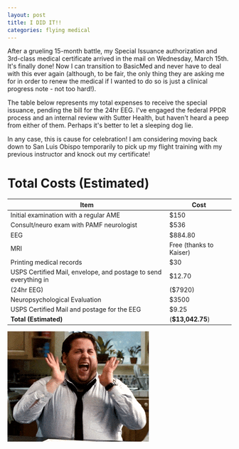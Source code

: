 ```yaml
---
layout: post
title: I DID IT!!
categories: flying medical
---
```


After a grueling 15-month battle, my Special Issuance authorization and
3rd-class medical certificate arrived in the mail on Wednesday, March 15th. It's
finally done! Now I can transition to BasicMed and never have to deal with this
ever again (although, to be fair, the only thing they are asking me for in order
to renew the medical if I wanted to do so is just a clinical progress note - not too hard!).

The table below represents my total expenses to receive the special issuance,
pending the bill for the 24hr EEG. I've engaged the federal PPDR process and an
internal review with Sutter Health, but haven't heard a peep from either of
them. Perhaps it's better to let a sleeping dog lie.

In any case, this is cause for celebration! I am considering moving back down
to San Luis Obispo temporarily to pick up my flight training with my previous
instructor and knock out my certificate!

# Total Costs (Estimated)

| Item                                                              | Cost                        |
| ----------------------------------------------------------------- | --------------------------- |
| Initial examination with a regular AME                            | $150                        |
| Consult/neuro exam with PAMF neurologist                          | $536                        |
| EEG                                                               | $884.80                     |
| MRI                                                               | Free (thanks to Kaiser)     |
| Printing medical records                                          | $30                         |
| USPS Certified Mail, envelope, and postage to send everything in  | $12.70                      |
| (24hr EEG)                                                        | ($7920)                     |
| Neuropsychological Evaluation                                     | $3500                       |
| USPS Certified Mail and postage for the EEG                       | $9.25                       |
| **Total (Estimated)**                                             | (**$13,042.75**)            |

![](/assets/celebrate.gif)